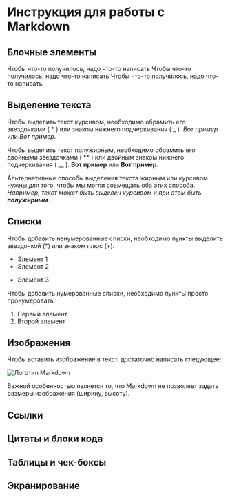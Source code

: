 # Инструкция для работы с Markdown

## Блочные элементы

Чтобы что-то получилось, надо что-то написать
Чтобы что-то получилось, надо что-то написать
Чтобы что-то получилось, надо что-то написать

## Выделение текста

Чтобы выделить текст курсивом, необходимо обрамить его звездочками ( * ) или знаком нижнего подчеркивания ( _ ). *Вот пример* или _Вот пример_.

Чтобы выделить текст полужирным, необходимо обрамить его двойными звездочками ( ** ) или двойным знаком нижнего подчеркивания ( __ ). **Вот пример** или __Вот пример__. 

Альтернативные способы выделения текста жирным или курсивом нужны для того, чтобы мы могли совмещать оба этих способа. _Например, текст может быть выделен курсивом и при этом быть **полужирным**_.

## Списки

Чтобы добавить ненумерованные списки, необходимо пункты выделить звездочкой (*) или знаком плюс (+).
* Элемент 1
* Элемент 2
+ Элемент 3

Чтобы добавить нумерованные списки, необходимо пункты просто пронумеровать.
1. Первый элемент
2. Второй элемент

## Изображения

Чтобы вставить изображение в текст, достаточно написать следующее:

![Логотип Markdown](Markdown_logo.jpg)

Важной особенностью является то, что Markdown не позволяет задать размеры изображения (ширину, высоту).

## Сcылки

## Цитаты и блоки кода

## Таблицы и чек-боксы

## Экранирование